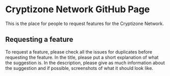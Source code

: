 # Cryptizone Network GitHub Page

This is the place for people to request features for the Cryptizone Network.

## Requesting a feature

To request a feature, please check all the issues for duplicates before requesting the feature.  In the title, please put a short explanation of what the suggestion is.  In the description, please give as much information about the suggestion and if possible, screenshots of what it should look like.
